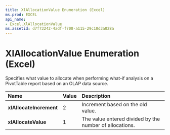 ```yaml
---
title: XlAllocationValue Enumeration (Excel)
ms.prod: EXCEL
api_name:
- Excel.XlAllocationValue
ms.assetid: d7f73242-4adf-f700-a115-29c10d3a028a
---
```



# XlAllocationValue Enumeration (Excel)

Specifies what value to allocate when performing what-if analysis on a PivotTable report based on an OLAP data source.



|**Name**|**Value**|**Description**|
|:-----|:-----|:-----|
| **xlAllocateIncrement**|2|Increment based on the old value.|
| **xlAllocateValue**|1|The value entered divided by the number of allocations.|

